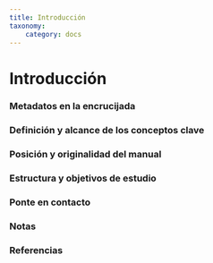 ```yaml
---
title: Introducción
taxonomy:
    category: docs
---
```


# Introducción

### Metadatos en la encrucijada
### Definición y alcance de los conceptos clave
### Posición y originalidad del manual
### Estructura y objetivos de estudio
### Ponte en contacto
### Notas
### Referencias